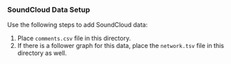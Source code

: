 ### SoundCloud Data Setup ###

Use the following steps to add SoundCloud data:

1. Place `comments.csv` file in this directory.
2. If there is a follower graph for this data, place the `network.tsv` file in this directory as well.